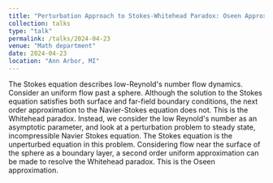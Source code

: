 ```yaml
---
title: "Perturbation Approach to Stokes-Whitehead Paradox: Oseen Approximation"
collection: talks
type: "talk"
permalink: /talks/2024-04-23
venue: "Math department"
date: 2024-04-23
location: "Ann Arbor, MI"
---
```


The Stokes equation describes low-Reynold's number flow dynamics. Consider an uniform flow past a sphere. Although the solution to the Stokes equation satisfies both surface and far-field boundary conditions, the next order approximation to the Navier-Stokes equation does not. This is the Whitehead paradox. Instead, we consider the low Reynold's number as an asymptotic parameter, and look at a perturbation problem to steady state, incompressible Navier Stokes equation. The Stokes equation is the unperturbed equation in this problem. Considering flow near the surface of the sphere as a boundary layer, a second order uniform approximation can be made to resolve the Whitehead paradox. This is the Oseen approximation. 
